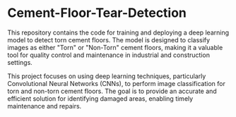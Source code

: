 # Cement-Floor-Tear-Detection
This repository contains the code for training and deploying a deep learning model to detect torn cement floors. The model is designed to classify images as either "Torn" or "Non-Torn" cement floors, making it a valuable tool for quality control and maintenance in industrial and construction settings.

This project focuses on using deep learning techniques, particularly Convolutional Neural Networks (CNNs), to perform image classification for torn and non-torn cement floors. The goal is to provide an accurate and efficient solution for identifying damaged areas, enabling timely maintenance and repairs.

